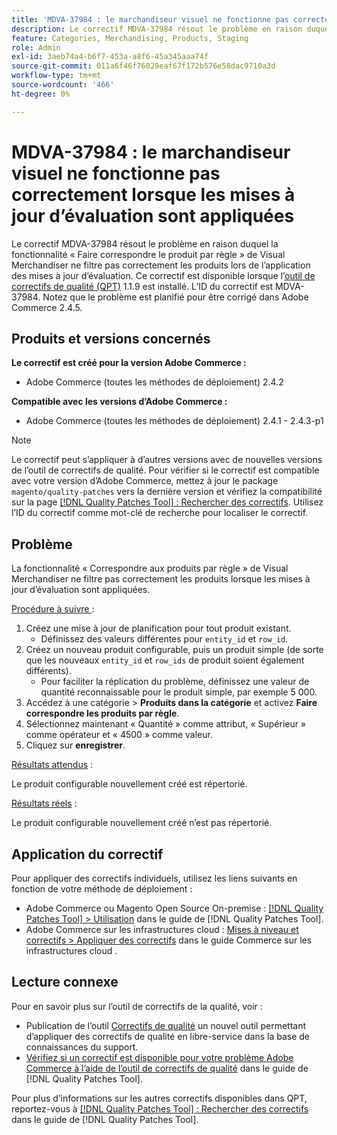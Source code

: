 ```yaml
---
title: 'MDVA-37984 : le marchandiseur visuel ne fonctionne pas correctement lorsque les mises à jour d’évaluation sont appliquées'
description: Le correctif MDVA-37984 résout le problème en raison duquel la fonctionnalité « Faire correspondre le produit par règle » de Visual Merchandiser ne filtre pas correctement les produits lors de l’application des mises à jour d’évaluation. Ce correctif est disponible lorsque l’outil [Outil de correctifs de la qualité (QPT)](https://experienceleague.adobe.com/en/docs/commerce-operations/tools/quality-patches-tool/quality-patches-tool-to-self-serve-quality-patches) 1.1.9 est installé. L’ID du correctif est MDVA-37984. Notez que le problème est planifié pour être corrigé dans Adobe Commerce 2.4.5.
feature: Categories, Merchandising, Products, Staging
role: Admin
exl-id: 3aeb74a4-b6f7-453a-a8f6-45a345aaa74f
source-git-commit: 011a6f46f76029eaf67f172b576e58dac9710a3d
workflow-type: tm+mt
source-wordcount: '466'
ht-degree: 0%

---
```


# MDVA-37984 : le marchandiseur visuel ne fonctionne pas correctement lorsque les mises à jour d’évaluation sont appliquées

Le correctif MDVA-37984 résout le problème en raison duquel la fonctionnalité « Faire correspondre le produit par règle » de Visual Merchandiser ne filtre pas correctement les produits lors de l’application des mises à jour d’évaluation. Ce correctif est disponible lorsque l’[outil de correctifs de qualité (QPT)](https://experienceleague.adobe.com/en/docs/commerce-operations/tools/quality-patches-tool/quality-patches-tool-to-self-serve-quality-patches) 1.1.9 est installé. L’ID du correctif est MDVA-37984. Notez que le problème est planifié pour être corrigé dans Adobe Commerce 2.4.5.

## Produits et versions concernés

**Le correctif est créé pour la version Adobe Commerce :**

* Adobe Commerce (toutes les méthodes de déploiement) 2.4.2

**Compatible avec les versions d’Adobe Commerce :**

* Adobe Commerce (toutes les méthodes de déploiement) 2.4.1 - 2.4.3-p1

>[!NOTE]
>
>Le correctif peut s’appliquer à d’autres versions avec de nouvelles versions de l’outil de correctifs de qualité. Pour vérifier si le correctif est compatible avec votre version d’Adobe Commerce, mettez à jour le package `magento/quality-patches` vers la dernière version et vérifiez la compatibilité sur la page [[!DNL Quality Patches Tool] : Rechercher des correctifs](https://experienceleague.adobe.com/en/docs/commerce-operations/tools/quality-patches-tool/quality-patches-tool-to-self-serve-quality-patches). Utilisez l’ID du correctif comme mot-clé de recherche pour localiser le correctif.

## Problème

La fonctionnalité « Correspondre aux produits par règle » de Visual Merchandiser ne filtre pas correctement les produits lorsque les mises à jour d’évaluation sont appliquées.

<u>Procédure à suivre </u> :

1. Créez une mise à jour de planification pour tout produit existant.
   * Définissez des valeurs différentes pour `entity_id` et `row_id`.
1. Créez un nouveau produit configurable, puis un produit simple (de sorte que les nouveaux `entity_id` et `row_ids` de produit soient également différents).
   * Pour faciliter la réplication du problème, définissez une valeur de quantité reconnaissable pour le produit simple, par exemple 5 000.
1. Accédez à une catégorie > **Produits dans la catégorie** et activez **Faire correspondre les produits par règle**.
1. Sélectionnez maintenant « Quantité » comme attribut, « Supérieur » comme opérateur et « 4500 » comme valeur.
1. Cliquez sur **enregistrer**.

<u>Résultats attendus</u> :

Le produit configurable nouvellement créé est répertorié.

<u>Résultats réels</u> :

Le produit configurable nouvellement créé n’est pas répertorié.

## Application du correctif

Pour appliquer des correctifs individuels, utilisez les liens suivants en fonction de votre méthode de déploiement :

* Adobe Commerce ou Magento Open Source On-premise : [[!DNL Quality Patches Tool] > Utilisation](/help/tools/quality-patches-tool/usage.md) dans le guide de [!DNL Quality Patches Tool].
* Adobe Commerce sur les infrastructures cloud : [Mises à niveau et correctifs > Appliquer des correctifs](https://experienceleague.adobe.com/docs/commerce-cloud-service/user-guide/develop/upgrade/apply-patches.html) dans le guide Commerce sur les infrastructures cloud .

## Lecture connexe

Pour en savoir plus sur l’outil de correctifs de la qualité, voir :

* Publication de l’outil [Correctifs de qualité](https://experienceleague.adobe.com/en/docs/commerce-operations/tools/quality-patches-tool/quality-patches-tool-to-self-serve-quality-patches) un nouvel outil permettant d’appliquer des correctifs de qualité en libre-service dans la base de connaissances du support.
* [Vérifiez si un correctif est disponible pour votre problème Adobe Commerce à l’aide de l’outil de correctifs de qualité](/help/tools/quality-patches-tool/patches-available-in-qpt/check-patch-for-magento-issue-with-magento-quality-patches.md) dans le guide de [!DNL Quality Patches Tool].

Pour plus d’informations sur les autres correctifs disponibles dans QPT, reportez-vous à [[!DNL Quality Patches Tool] : Rechercher des correctifs](https://experienceleague.adobe.com/tools/commerce-quality-patches/index.html) dans le guide de [!DNL Quality Patches Tool].
